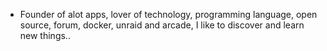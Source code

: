 - Founder of alot apps, lover of technology, programming language, open source, forum, docker, unraid and arcade, I like to discover and learn new things..
  <br>

















































































































































































































































































































































